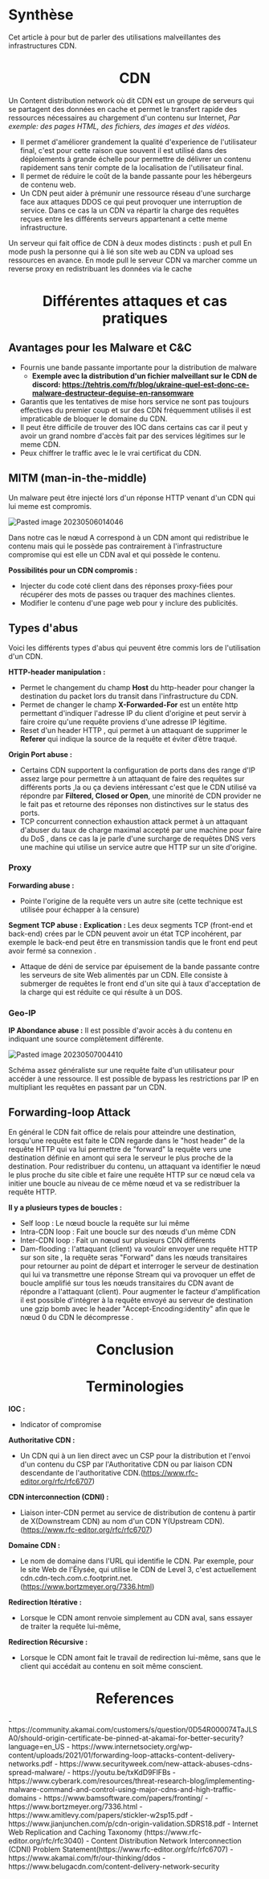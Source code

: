 # Synthèse
Cet article à pour but de parler des utilisations malveillantes des infrastructures CDN.

<center> <H1> CDN </H1> </center>

Un Content distribution network où dit CDN est un groupe de serveurs qui se partagent des données en cache et permet le transfert rapide des ressources nécessaires au chargement d'un contenu sur Internet, *Par exemple: des pages HTML, des fichiers, des images et des vidéos.* 
- Il permet d'améliorer grandement la qualité d'experience de l'utilisateur final, c'est pour cette raison que souvent il est utilisé dans des déploiements à grande échelle pour permettre de délivrer un contenu rapidement sans tenir compte de la localisation de l'utilisateur final.
- Il permet de réduire le coût de la bande passante pour les hébergeurs de contenu web.
- Un CDN peut aider à prémunir une ressource réseau d'une surcharge face aux attaques DDOS ce qui peut provoquer une interruption de service. Dans ce cas la un CDN va répartir la charge des requêtes reçues entre les différents serveurs appartenant a cette meme infrastructure.

Un serveur qui fait office de CDN à deux modes distincts : push et pull
En mode push la personne qui à lié son site web au CDN va upload ses ressources en avance.
En mode pull le serveur CDN va marcher comme un reverse proxy en redistribuant les données via le cache

<center> <H1> Différentes attaques et cas pratiques </H1> </center>

## Avantages pour les Malware et C&C 

- Fournis une bande passante importante pour la distribution de malware
	- **Exemple avec la distribution d'un fichier malveillant sur le CDN de discord: https://tehtris.com/fr/blog/ukraine-quel-est-donc-ce-malware-destructeur-deguise-en-ransomware**
- Garantis que les tentatives de mise hors service ne sont pas toujours effectives du premier coup et sur des CDN fréquemment utilisés il est impraticable de bloquer le domaine du CDN.
- Il peut être difficile de trouver des IOC dans certains cas car il peut y avoir un grand nombre d'accès fait par des services légitimes sur le meme CDN.
- Peux chiffrer le traffic avec le le vrai certificat du CDN.

## MITM (man-in-the-middle)

Un malware peut être injecté lors d'un réponse HTTP venant d'un CDN qui lui meme est compromis.

![Pasted image 20230506014046](https://github.com/routeur/Documentation_CDN/assets/49996859/ef44729e-cff8-4d3b-b871-c3b613adba56)

Dans notre cas le nœud A correspond à un CDN amont qui redistribue le contenu mais qui le possède pas contrairement à l'infrastructure compromise qui est elle un CDN aval et qui possède le contenu.

**Possibilités pour un CDN compromis :**
- Injecter du code coté client dans des réponses proxy-fiées pour récupérer des mots de passes ou traquer des machines clientes.
- Modifier le contenu d'une page web pour y inclure des publicités.

## Types d'abus
Voici les différents types d'abus qui peuvent être commis lors de l'utilisation d'un CDN.

**HTTP-header manipulation :**
- Permet le changement du champ **Host** du http-header pour changer la destination du packet lors du transit dans l'infrastructure du CDN.
- Permet de changer le champ **X-Forwarded-For** est un entête http permettant d'indiquer l'adresse IP du client d'origine et peut servir à faire croire qu'une requête proviens d'une adresse IP légitime. 
- Reset d'un header HTTP , qui permet à un attaquant de supprimer le **Referer** qui indique la source de la requête et éviter d’être traqué.

**Origin Port abuse :**
- Certains CDN supportent la configuration de ports dans des range d'IP assez large pour permettre  à un attaquant de faire des requêtes sur différents ports ,la ou ça deviens intéressant c'est que le CDN utilisé va répondre par **Filtered, Closed or Open**, une minorité de CDN provider ne le fait pas et retourne des réponses non distinctives sur le status des ports.
- TCP concurrent connection exhaustion attack permet à un attaquant d'abuser du taux de charge maximal accepté par une machine pour faire du DoS , dans ce cas la je parle d'une surcharge de requêtes DNS vers une machine qui utilise un service autre que HTTP sur un site d'origine.

### Proxy
**Forwarding abuse :**
- Pointe l'origine de la requête vers un autre site (cette technique est utilisée pour échapper à la censure)

**Segment TCP abuse :**
**Explication :** Les deux segments TCP (front-end et back-end) crées par le CDN peuvent avoir un état TCP incohérent, par exemple le back-end peut être en transmission tandis que le front end peut avoir fermé sa connexion .
- Attaque de déni de service par épuisement de la bande passante contre les serveurs de site Web alimentés par un CDN.
Elle consiste à submerger de requêtes le front end d'un site qui à taux d'acceptation de la charge qui est réduite ce qui résulte à un DOS.

### Geo-IP
**IP Abondance abuse :**
Il est possible d'avoir accès à du contenu en indiquant une source complètement différente.

![Pasted image 20230507004410](https://github.com/routeur/Documentation_CDN/assets/49996859/3016bb68-cc11-40cd-8390-bcdb2c41131f)

Schéma assez généraliste sur une requête faite d'un utilisateur pour accéder à une ressource.
Il est possible de bypass les restrictions par IP en multipliant les requêtes en passant par un CDN. 

## Forwarding-loop Attack

En général le CDN fait office de relais pour atteindre une destination, lorsqu'une requête est faite le CDN regarde dans le "host header" de la requête HTTP qui va lui permettre de "forward" la requête vers une destination définie en amont qui sera le serveur le plus proche de la destination. Pour redistribuer du contenu, un attaquant va identifier le nœud le plus proche du site cible et faire une requête HTTP sur ce nœud cela va initier une boucle au niveau de ce même nœud et va se redistribuer la requête HTTP.

**Il y a plusieurs types de boucles :**
- Self loop : Le nœud boucle la requête sur lui même
- Intra-CDN loop : Fait une boucle sur des nœuds d'un même CDN
- Inter-CDN loop : Fait un nœud sur plusieurs CDN différents
- Dam-flooding : l'attaquant (client) va vouloir envoyer une requête HTTP sur son site , la requête seras "Forward" dans les nœuds transitaires pour retourner au point de départ et interroger le serveur de destination qui lui va transmettre une réponse Stream qui va provoquer un effet de boucle amplifié sur tous les nœuds transitaires du CDN avant de répondre a l'attaquant (client). Pour augmenter le facteur d'amplification il est possible d'intégrer à la requête envoyé au serveur de destination une gzip bomb avec le header "Accept-Encoding:identity" afin que le nœud 0 du CDN le décompresse .

<center> <H1> Conclusion </H1> </center> 

<center> <H1> Terminologies </H1> </center> 

**IOC :**
- Indicator of compromise 

**Authoritative CDN :**
- Un CDN qui à un lien direct avec un CSP pour la distribution et l'envoi d'un contenu du CSP par l'Authoritative CDN ou par liaison CDN descendante de l'authoritative CDN.(https://www.rfc-editor.org/rfc/rfc6707)

**CDN interconnection (CDNI) :** 
- Liaison inter-CDN permet au service de distribution de contenu à partir de X(Downstream CDN) au nom d'un CDN Y(Upstream CDN).
(https://www.rfc-editor.org/rfc/rfc6707)

**Domaine CDN :** 
- Le nom de domaine dans l'URL qui identifie le CDN. Par exemple, pour le site Web de l'Élysée, qui utilise le CDN de Level 3, c'est actuellement cdn.cdn-tech.com.c.footprint.net. (https://www.bortzmeyer.org/7336.html)

**Redirection Itérative :**
- Lorsque le CDN amont renvoie simplement au CDN aval, sans essayer de traiter la requête lui-même,

**Redirection Récursive :**
- Lorsque le CDN amont fait le travail de redirection lui-même, sans que le client qui accédait au contenu en soit même conscient.

<center> <H1> References </H1> </center> 
- https://community.akamai.com/customers/s/question/0D54R000074TaJLSA0/should-origin-certificate-be-pinned-at-akamai-for-better-security?language=en_US
- https://www.internetsociety.org/wp-content/uploads/2021/01/forwarding-loop-attacks-content-delivery-networks.pdf
- https://www.securityweek.com/new-attack-abuses-cdns-spread-malware/
- https://youtu.be/txKdD9FlFBs
- https://www.cyberark.com/resources/threat-research-blog/implementing-malware-command-and-control-using-major-cdns-and-high-traffic-domains
- https://www.bamsoftware.com/papers/fronting/
- https://www.bortzmeyer.org/7336.html
- https://www.amitlevy.com/papers/stickler-w2sp15.pdf
- https://www.jianjunchen.com/p/cdn-origin-validation.SDRS18.pdf
- Internet Web Replication and Caching Taxonomy (https://www.rfc-editor.org/rfc/rfc3040)
- Content Distribution Network Interconnection (CDNI) Problem Statement(https://www.rfc-editor.org/rfc/rfc6707)
- https://www.akamai.com/fr/our-thinking/ddos
- https://www.belugacdn.com/content-delivery-network-security
